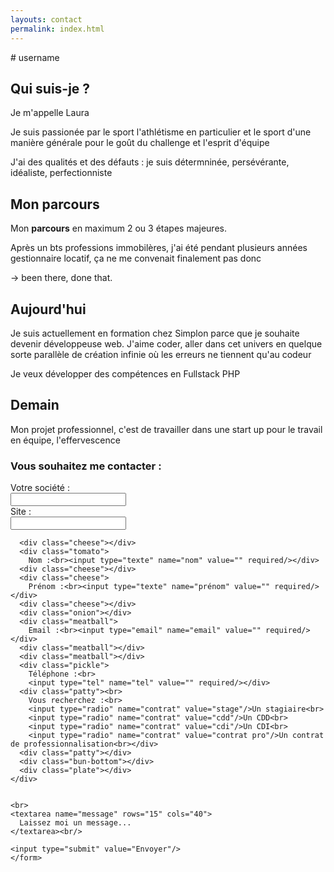 ```yaml
---
layouts: contact
permalink: index.html
---
```

<section>
# username

## Qui suis-je ?

Je m'appelle Laura

Je suis passionée par le sport l'athlétisme en particulier et le sport d'une manière générale pour le goût du challenge et l'esprit d'équipe

J'ai des qualités et des défauts :  je suis détermninée, persévérante, idéaliste, perfectionniste

## Mon parcours

Mon **parcours** en maximum 2 ou 3 étapes majeures.

Après un bts professions immobilères, j'ai été pendant plusieurs années gestionnaire locatif, ça ne me convenait finalement pas donc 

-> been there, done that.

## Aujourd'hui

Je suis actuellement en formation chez Simplon parce que je souhaite devenir développeuse web. J'aime coder, aller dans cet univers en quelque sorte parallèle de création infinie où les erreurs ne tiennent qu'au codeur

Je veux développer des compétences en Fullstack PHP

## Demain

Mon projet professionnel, c'est de travailler dans une start up pour le travail en équipe, l'effervescence

  <section class="form">
  <h1>Vous souhaitez me contacter :</h1>
  <form action="https://formspree.io/laura.delahaye@gmail.com"
          method="POST">
    <div class="burger">
      <div class="bun-top">Votre société : <br>
          <input type="texte" name="société" value="" required/><br>
        Site : <br><input type="url" name="société" value="" />
      </div>
      
      <div class="cheese"></div>
      <div class="tomato">
        Nom :<br><input type="texte" name="nom" value="" required/></div>
      <div class="cheese"></div>
      <div class="cheese">
        Prénom :<br><input type="texte" name="prénom" value="" required/></div>
      <div class="cheese"></div>
      <div class="onion"></div>
      <div class="meatball">
        Email :<br><input type="email" name="email" value="" required/></div>
      <div class="meatball"></div>
      <div class="meatball"></div>
      <div class="pickle">
        Téléphone :<br> 
        <input type="tel" name="tel" value="" required/></div>
      <div class="patty"><br>
        Vous recherchez :<br> 
        <input type="radio" name="contrat" value="stage"/>Un stagiaire<br>
        <input type="radio" name="contrat" value="cdd"/>Un CDD<br>
        <input type="radio" name="contrat" value="cdi"/>Un CDI<br>
        <input type="radio" name="contrat" value="contrat pro"/>Un contrat de professionnalisation<br></div>
      <div class="patty"></div>
      <div class="bun-bottom"></div>
      <div class="plate"></div>
    </div>
 
    
    <br>
    <textarea name="message" rows="15" cols="40">
      Laissez moi un message...
    </textarea><br/>
    
    <input type="submit" value="Envoyer"/>
    </form>
</section>
</section>

